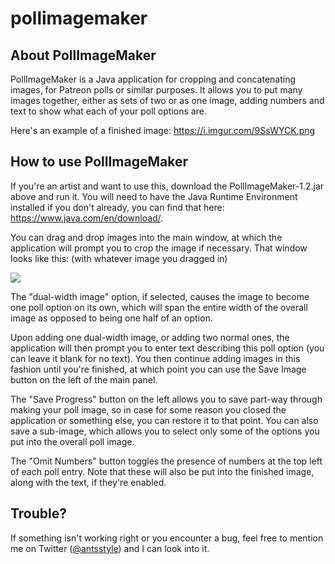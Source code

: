# pollimagemaker
<h2>About PollImageMaker</h2>
PollImageMaker is a Java application for cropping and concatenating images, for Patreon polls or similar purposes. It allows you to put many images together, either as sets of two or as one image, adding numbers and text to show what each of your poll options are.

Here's an example of a finished image: https://i.imgur.com/9SsWYCK.png

<h2>How to use PollImageMaker</h2>

If you're an artist and want to use this, download the PollImageMaker-1.2.jar above and run it. You will need to have the Java Runtime Environment installed if you don't already, you can find that here: https://www.java.com/en/download/.

You can drag and drop images into the main window, at which the application will prompt you to crop the image if necessary. That window looks like this: (with whatever image you dragged in)

<img src="https://i.imgur.com/00DzJRA.png"></img>

The "dual-width image" option, if selected, causes the image to become one poll option on its own, which will span the entire width of the overall image as opposed to being one half of an option.

Upon adding one dual-width image, or adding two normal ones, the application will then prompt you to enter text describing this poll option (you can leave it blank for no text). You then continue adding images in this fashion until you're finished, at which point you can use the Save Image button on the left of the main panel.

The "Save Progress" button on the left allows you to save part-way through making your poll image, so in case for some reason you closed the application or something else, you can restore it to that point. You can also save a sub-image, which allows you to select only some of the options you put into the overall poll image.

The "Omit Numbers" button toggles the presence of numbers at the top left of each poll entry. Note that these will also be put into the finished image, along with the text, if they're enabled.

<h2>Trouble?</h2>

If something isn't working right or you encounter a bug, feel free to mention me on Twitter (<a href="https://twitter.com/antsstyle">@antsstyle</a>) and I can look into it.
